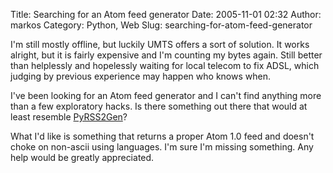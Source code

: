Title: Searching for an Atom feed generator
Date: 2005-11-01 02:32
Author: markos
Category: Python, Web
Slug: searching-for-atom-feed-generator

I'm still mostly offline, but luckily UMTS offers a sort of solution. It
works alright, but it is fairly expensive and I'm counting my bytes
again. Still better than helplessly and hopelessly waiting for local
telecom to fix ADSL, which judging by previous experience may happen who
knows when.

I've been looking for an Atom feed generator and I can't find anything
more than a few exploratory hacks. Is there something out there that
would at least resemble
[PyRSS2Gen](http://www.dalkescientific.com/Python/PyRSS2Gen.html "Link to PyRSS2Gen's homepage")?

What I'd like is something that returns a proper Atom 1.0 feed and
doesn't choke on non-ascii using languages. I'm sure I'm missing
something. Any help would be greatly appreciated.

